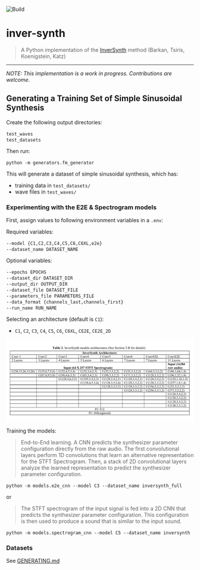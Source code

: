 ![Build](https://github.com/crodriguez1a/inver-synth/workflows/Build/badge.svg?branch=master)

# inver-synth
> A Python implementation of the [InverSynth](https://arxiv.org/abs/1812.06349) method (Barkan, Tsiris, Koenigstein, Katz)

---

*NOTE: This implementation is a work in progress. Contributions are welcome.*

## Generating a Training Set of Simple Sinusoidal Synthesis

Create the following output directories:

```
test_waves
test_datasets
```

Then run:
```
python -m generators.fm_generator
```

This will generate a dataset of simple sinusoidal synthesis, which has:

- training data in `test_datasets/`
- wave files in `test_waves/`


### Experimenting with the E2E & Spectrogram models

First, assign values to following environment variables in a `.env`:

Required variables:

```
--model {C1,C2,C3,C4,C5,C6,C6XL,e2e}
--dataset_name DATASET_NAME
```

Optional variables:

```
--epochs EPOCHS
--dataset_dir DATASET_DIR
--output_dir OUTPUT_DIR
--dataset_file DATASET_FILE
--parameters_file PARAMETERS_FILE
--data_format {channels_last,channels_first}
--run_name RUN_NAME
```

Selecting an architecture (default is `C1`):

- `C1`, `C2`, `C3`, `C4`, `C5`, `C6`, `C6XL`, `CE2E`, `CE2E_2D`

![workflow](docs/img/architectures.png "Mimimun, Maximum")

Training the models:

>  End-to-End learning. A CNN predicts the synthesizer parameter configuration directly from the raw audio. The first
convolutional layers perform 1D convolutions that learn an alternative representation for the STFT Spectrogram. Then, a
stack of 2D convolutional layers analyze the learned representation to predict the synthesizer parameter configuration.

```
python -m models.e2e_cnn --model C3 --dataset_name inversynth_full
```

or

>  The STFT spectrogram of the input signal is fed into a 2D CNN that predicts the
synthesizer parameter configuration. This configuration is then used to produce a sound that is similar to the input sound.

```
python -m models.spectrogram_cnn --model C5 --dataset_name inversynth
```

### Datasets

See [GENERATING.md](GENERATING.md)
